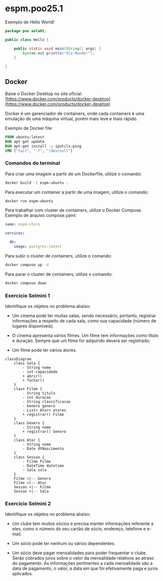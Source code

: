 # espm.poo25.1

Exemplo de Hello World!
```java
package poo.aula01;

public class Hello {

    public static void main(String[] args) {
        System.out.println("Ola Mundo!");
    }
    
}
```


## Docker

Baixe o Docker Desktop no site oficial: [https://www.docker.com/products/docker-desktop](https://www.docker.com/products/docker-desktop)

Docker é um gerenciador de containers, onde cada containers é uma emulação de uma máquina virtual, porém mais leve e mais rápido.

Exemplo de Docker file:
```Dockerfile
FROM ubuntu:latest
RUN apt-get update
RUN apt-get install -y iputils-ping
CMD ["tail", "-f", "/dev/null"]
```

### Comandos do terminal

Para criar uma imagem a partir de um Dockerfile, utilize o comando:
```bash
docker build -t espm-ubuntu .
```

Para executar um container a partir de uma imagem, utilize o comando:
```bash
docker run espm-ubuntu
```

Para trabalhar com cluster de containers, utilize o Docker Compose. Exemplo de arquivo compose.yaml:
```yaml
name: espm-store

services:

  db:
    image: postgres:latest
```

Para subir o cluster de containers, utilize o comando:
```bash
docker compose up -d
````

Para parar o cluster de containers, utilize o comando:
```bash
docker compose down
```

### Exercício Selmini 1

Identifique os objetos no problema abaixo:

- Um cinema pode ter muitas salas, sendo necessário, portanto, registrar informações a respeito de cada sala, como sua capacidade (número de lugares disponíveis).

- O cinema apresenta vários filmes. Um filme tem informações como título e duração. Sempre que um filme for adquirido deverá ser registrado;

- Um filme pode ter vários atores.

``` mermaid
classDiagram
    class Sala {
        - String nome
        - int capacidade
        + abrir()
        + fechar()
    }
    class Filme {
        - String titulo
        - int duracao
        - String classificacao
        - Genero genero
        - List< Ator> atores
        + registrar() Filme
    }
    class Genero {
        - String nome
        + registrar() Genero
    }
    class Ator {
        - String nome
        - Date dtNascimento
    }
    class Sessao {
        - Filme Filme
        - DateTime datetime
        - Sala sala
    }
    Filme <|-- Genero
    Filme <|-- Ator
    Sessao <|-- Filme
    Sessao <|-- Sala
```


### Exercício Selmini 2

Identifique os objetos no problema abaixo:

- Um clube tem muitos sócios e precisa manter informações referente a eles, como o número
do seu cartão de sócio, endereço, telefone e e-mail.

- Um sócio pode ter nenhum ou vários dependentes.

- Um sócio deve pagar mensalidades para poder frequentar o clube. Serão cobrados juros sobre o valor da mensalidade relativos ao atraso do pagamento. As informações pertinentes a cada mensalidade são a data de pagamento, o valor, a data em que foi efetivamente paga e juros aplicados.
